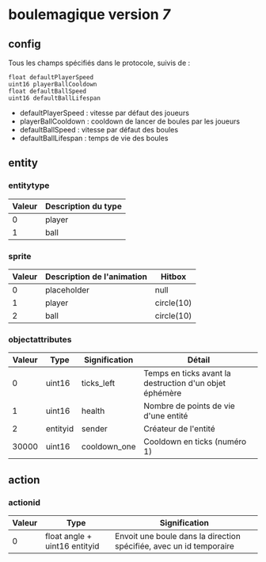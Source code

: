 # boulemagique version *7*

## config

Tous les champs spécifiés dans le protocole, suivis de :

```
float defaultPlayerSpeed
uint16 playerBallCooldown
float defaultBallSpeed
uint16 defaultBallLifespan
```

* defaultPlayerSpeed : vitesse par défaut des joueurs
* playerBallCooldown : cooldown de lancer de boules par les joueurs
* defaultBallSpeed : vitesse par défaut des boules
* defaultBallLifespan : temps de vie des boules

## entity

### entitytype

Valeur | Description du type
--- | ---
0 | player
1 | ball

### sprite

Valeur | Description de l'animation | Hitbox
--- | --- | ---
0 | placeholder | null
1 | player | circle(10)
2 | ball | circle(10)

### objectattributes

Valeur | Type | Signification | Détail
--- | --- | --- | ---
0 | uint16 | ticks_left | Temps en ticks avant la destruction d'un objet éphémère
1 | uint16 | health | Nombre de points de vie d'une entité
2 | entityid | sender | Créateur de l'entité
30000 | uint16 | cooldown_one | Cooldown en ticks (numéro 1)

## action

### actionid

Valeur | Type | Signification
--- | --- | ---
0 | float angle + uint16 entityid | Envoit une boule dans la direction spécifiée, avec un id temporaire
